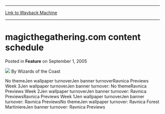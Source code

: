 
---
[Link to Wayback Machine](https://web.archive.org/web/20211016191036/https://magic.wizards.com/en/articles/archive/feature/magicthegatheringcom-content-schedule-2005-09-01)

[_metadata_:author]:- "Wizards of the Coast"
[_metadata_:description]:- "No themeJen wallpaper turnoverJen banner turnoverRavnica Previews Week 3Jen wallpaper turnoverJen banner turnover: No themeRavnica Previews Week 2Jen wallpaper turnoverJen banner turnover: Ravnica PreviewsRavnica Previews Week 1Jen wallpaper turnoverJen banner turnover: Ravnica PreviewsNo themeJen wallpaper turnover: Ravnica Forest MartiniereJen banner turnover: Ravnica"
[_metadata_:generator]:- "Drupal 7 (http://drupal.org)"
[_metadata_:node]:- "609941"
[_metadata_:publish_date]:- "2005-09-01"
[_metadata_:source]:- "div-main-content"
[_metadata_:title]:- "magicthegathering.com content schedule"
[_metadata_:wayback_capture_timestamp]:- "2021-10-16 19:10:36"
[_metadata_:wayback_raw_url]:- "https://web.archive.org/web/20211016191036id_/https://magic.wizards.com/en/articles/archive/feature/magicthegatheringcom-content-schedule-2005-09-01"
[_metadata_:wayback_url]:- "https://magic.wizards.com/en/articles/archive/feature/magicthegatheringcom-content-schedule-2005-09-01"
---


magicthegathering.com content schedule
======================================



 Posted in **Feature**
 on September 1, 2005 






![](https://media.magic.wizards.com/styles/auth_small/public/images/person/wizards_author.jpg)
By Wizards of the Coast











No themeJen wallpaper turnoverJen banner turnoverRavnica Previews Week 3Jen wallpaper turnoverJen banner turnover: No themeRavnica Previews Week 2Jen wallpaper turnoverJen banner turnover: Ravnica PreviewsRavnica Previews Week 1Jen wallpaper turnoverJen banner turnover: Ravnica PreviewsNo themeJen wallpaper turnover: Ravnica Forest MartiniereJen banner turnover: Ravnica Previews





